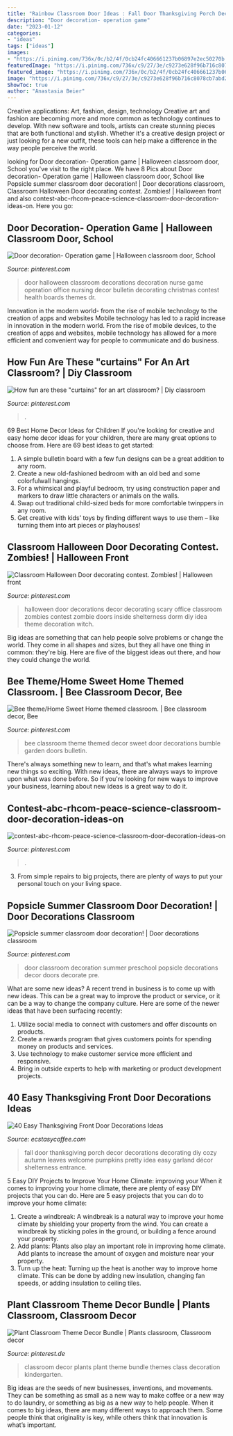 ```yaml
---
title: "Rainbow Classroom Door Ideas : Fall Door Thanksgiving Porch Decor Decorations Decorating Diy Cozy Autumn Leaves Welcome Pumpkins Pretty Idea Easy Garland Décor Shelterness Entrance"
description: "Door decoration- operation game"
date: "2023-01-12"
categories:
- "ideas"
tags: ["ideas"]
images:
- "https://i.pinimg.com/736x/0c/b2/4f/0cb24fc406661237b06897e2ec50270b.jpg"
featuredImage: "https://i.pinimg.com/736x/c9/27/3e/c9273e628f96b716c8078cb7abd2070c.jpg"
featured_image: "https://i.pinimg.com/736x/0c/b2/4f/0cb24fc406661237b06897e2ec50270b.jpg"
image: "https://i.pinimg.com/736x/c9/27/3e/c9273e628f96b716c8078cb7abd2070c.jpg"
ShowToc: true
author: "Anastasia Beier"
---
```



Creative applications: Art, fashion, design, technology
Creative art and fashion are becoming more and more common as technology continues to develop. With new software and tools, artists can create stunning pieces that are both functional and stylish. Whether it's a creative design project or just looking for a new outfit, these tools can help make a difference in the way people perceive the world.

	

		
looking for Door decoration- Operation game | Halloween classroom door, School you've visit to the right place. We have 8 Pics about Door decoration- Operation game | Halloween classroom door, School like Popsicle summer classroom door decoration! | Door decorations classroom, Classroom Halloween Door decorating contest. Zombies! | Halloween front and also contest-abc-rhcom-peace-science-classroom-door-decoration-ideas-on. Here you go:
		
    
## Door Decoration- Operation Game | Halloween Classroom Door, School

<img loading=lazy src="https://i.pinimg.com/736x/0c/b2/4f/0cb24fc406661237b06897e2ec50270b.jpg" onerror="this.onerror=null;this.src='https://tse1.mm.bing.net/th?id=OIP.DYknqicoSAqlPY5rRc2p0wHaJ3&amp;pid=15.1';" alt="Door decoration- Operation game | Halloween classroom door, School">

_Source: pinterest.com_

>door halloween classroom decorations decoration nurse game operation office nursing decor bulletin decorating christmas contest health boards themes dr. 

	

Innovation in the modern world- from the rise of mobile technology to the creation of apps and websites
Mobile technology has led to a rapid increase in innovation in the modern world. From the rise of mobile devices, to the creation of apps and websites, mobile technology has allowed for a more efficient and convenient way for people to communicate and do business.

    
## How Fun Are These &quot;curtains&quot; For An Art Classroom? | Diy Classroom

<img loading=lazy src="https://i.pinimg.com/736x/c9/27/3e/c9273e628f96b716c8078cb7abd2070c.jpg" onerror="this.onerror=null;this.src='https://tse2.mm.bing.net/th?id=OIP.dT-H0bt8oBhHYNAAYDtEtAHaGc&amp;pid=15.1';" alt="How fun are these &quot;curtains&quot; for an art classroom? | Diy classroom">

_Source: pinterest.com_

>. 

	

69 Best Home Decor Ideas for Children
If you're looking for creative and easy home decor ideas for your children, there are many great options to choose from. Here are 69 best ideas to get started: 
1. A simple bulletin board with a few fun designs can be a great addition to any room. 
2. Create a new old-fashioned bedroom with an old bed and some colorfulwall hangings. 
3. For a whimsical and playful bedroom, try using construction paper and markers to draw little characters or animals on the walls. 
4. Swap out traditional child-sized beds for more comfortable twinppers in any room. 
5. Get creative with kids' toys by finding different ways to use them – like turning them into art pieces or playhouses! 

    
## Classroom Halloween Door Decorating Contest. Zombies! | Halloween Front

<img loading=lazy src="https://i.pinimg.com/736x/00/7c/c7/007cc71fad27e7ca9fda38e7534620d1--halloween-front-doors-halloween-door.jpg" onerror="this.onerror=null;this.src='https://tse4.mm.bing.net/th?id=OIP.d2LP6l0xeLevq9ZPkDJz9wHaJ3&amp;pid=15.1';" alt="Classroom Halloween Door decorating contest. Zombies! | Halloween front">

_Source: pinterest.com_

>halloween door decorations decor decorating scary office classroom zombies contest zombie doors inside shelterness dorm diy idea theme decoration witch. 

	

Big ideas are something that can help people solve problems or change the world. They come in all shapes and sizes, but they all have one thing in common: they're big. Here are five of the biggest ideas out there, and how they could change the world.

    
## Bee Theme/Home Sweet Home Themed Classroom. | Bee Classroom Decor, Bee

<img loading=lazy src="https://i.pinimg.com/736x/03/15/f0/0315f09d803fb221bf4120690d8ac2fe.jpg" onerror="this.onerror=null;this.src='https://tse4.mm.bing.net/th?id=OIP.ZLFrlFLvNE4odCpNfdsYfgHaJ3&amp;pid=15.1';" alt="Bee theme/Home Sweet Home themed classroom. | Bee classroom decor, Bee">

_Source: pinterest.com_

>bee classroom theme themed decor sweet door decorations bumble garden doors bulletin. 

	

There's always something new to learn, and that's what makes learning new things so exciting. With new ideas, there are always ways to improve upon what was done before. So if you're looking for new ways to improve your business, learning about new ideas is a great way to do it.

    
## Contest-abc-rhcom-peace-science-classroom-door-decoration-ideas-on

<img loading=lazy src="https://i.pinimg.com/736x/6d/0f/00/6d0f0043a2bf295b26491369e93302d3.jpg" onerror="this.onerror=null;this.src='https://tse1.mm.bing.net/th?id=OIP.lSNI_SJi_yJCmBxvp48MGQHaJ4&amp;pid=15.1';" alt="contest-abc-rhcom-peace-science-classroom-door-decoration-ideas-on">

_Source: pinterest.com_

>. 

	

3. From simple repairs to big projects, there are plenty of ways to put your personal touch on your living space.

    
## Popsicle Summer Classroom Door Decoration! | Door Decorations Classroom

<img loading=lazy src="https://i.pinimg.com/736x/28/ed/e6/28ede6ce361c7db24edc9ebe4378acc0.jpg" onerror="this.onerror=null;this.src='https://tse1.mm.bing.net/th?id=OIP.ZHgoVtpRD_ga00y5uMXrGwHaJ3&amp;pid=15.1';" alt="Popsicle summer classroom door decoration! | Door decorations classroom">

_Source: pinterest.com_

>door classroom decoration summer preschool popsicle decorations decor doors decorate pre. 

	

What are some new ideas?
A recent trend in business is to come up with new ideas. This can be a great way to improve the product or service, or it can be a way to change the company culture. Here are some of the newer ideas that have been surfacing recently: 
1. Utilize social media to connect with customers and offer discounts on products.
2. Create a rewards program that gives customers points for spending money on products and services. 
3. Use technology to make customer service more efficient and responsive. 
4. Bring in outside experts to help with marketing or product development projects.

    
## 40 Easy Thanksgiving Front Door Decorations Ideas

<img loading=lazy src="https://i1.wp.com/www.ecstasycoffee.com/wp-content/uploads/2016/10/Thanksgiving-Front-Door-Decorations-5.jpg" onerror="this.onerror=null;this.src='https://tse3.mm.bing.net/th?id=OIP.0HgmT5lZf89iudeMvbTbLAAAAA&amp;pid=15.1';" alt="40 Easy Thanksgiving Front Door Decorations Ideas">

_Source: ecstasycoffee.com_

>fall door thanksgiving porch decor decorations decorating diy cozy autumn leaves welcome pumpkins pretty idea easy garland décor shelterness entrance. 

	

5 Easy DIY Projects to Improve Your Home Climate: improving your
When it comes to improving your home climate, there are plenty of easy DIY projects that you can do. Here are 5 easy projects that you can do to improve your home climate: 
1. Create a windbreak: A windbreak is a natural way to improve your home climate by shielding your property from the wind. You can create a windbreak by sticking poles in the ground, or building a fence around your property. 
2. Add plants: Plants also play an important role in improving home climate. Add plants to increase the amount of oxygen and moisture near your property. 
3. Turn up the heat: Turning up the heat is another way to improve home climate. This can be done by adding new insulation, changing fan speeds, or adding insulation to ceiling tiles. 

    
## Plant Classroom Theme Decor Bundle | Plants Classroom, Classroom Decor

<img loading=lazy src="https://i.pinimg.com/736x/12/6a/66/126a660beeb43a928082014b3351e691.jpg" onerror="this.onerror=null;this.src='https://tse2.mm.bing.net/th?id=OIP.saccbCyOQx8NaNtEPT_wkgHaO0&amp;pid=15.1';" alt="Plant Classroom Theme Decor Bundle | Plants classroom, Classroom decor">

_Source: pinterest.de_

>classroom decor plants plant theme bundle themes class decoration kindergarten. 

	

Big ideas are the seeds of new businesses, inventions, and movements. They can be something as small as a new way to make coffee or a new way to do laundry, or something as big as a new way to help people. When it comes to big ideas, there are many different ways to approach them. Some people think that originality is key, while others think that innovation is what’s important.

